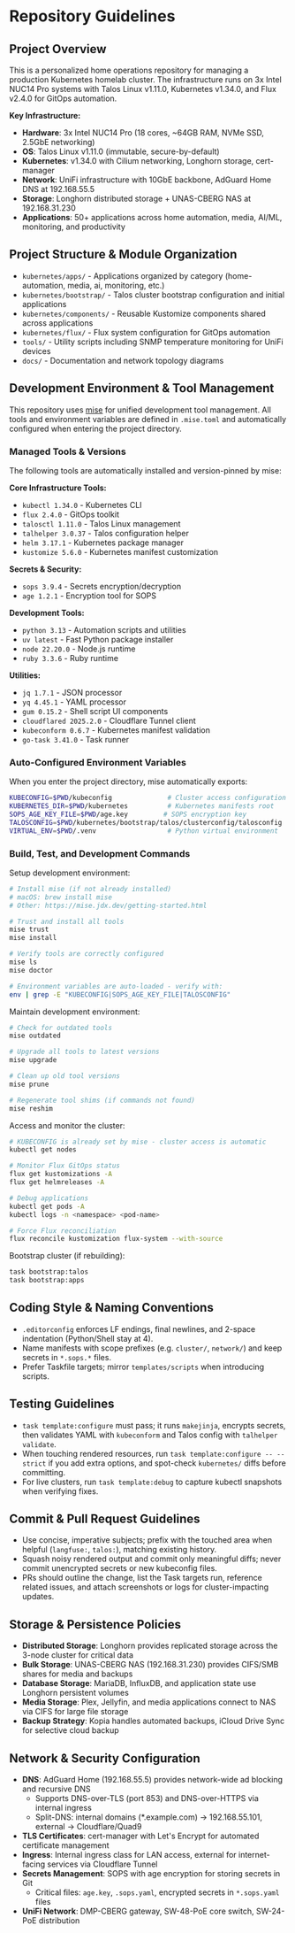# Repository Guidelines

## Project Overview
This is a personalized home operations repository for managing a production Kubernetes homelab cluster. The infrastructure runs on 3x Intel NUC14 Pro systems with Talos Linux v1.11.0, Kubernetes v1.34.0, and Flux v2.4.0 for GitOps automation.

**Key Infrastructure:**
- **Hardware**: 3x Intel NUC14 Pro (18 cores, ~64GB RAM, NVMe SSD, 2.5GbE networking)
- **OS**: Talos Linux v1.11.0 (immutable, secure-by-default)
- **Kubernetes**: v1.34.0 with Cilium networking, Longhorn storage, cert-manager
- **Network**: UniFi infrastructure with 10GbE backbone, AdGuard Home DNS at 192.168.55.5
- **Storage**: Longhorn distributed storage + UNAS-CBERG NAS at 192.168.31.230
- **Applications**: 50+ applications across home automation, media, AI/ML, monitoring, and productivity

## Project Structure & Module Organization
- `kubernetes/apps/` - Applications organized by category (home-automation, media, ai, monitoring, etc.)
- `kubernetes/bootstrap/` - Talos cluster bootstrap configuration and initial applications
- `kubernetes/components/` - Reusable Kustomize components shared across applications
- `kubernetes/flux/` - Flux system configuration for GitOps automation
- `tools/` - Utility scripts including SNMP temperature monitoring for UniFi devices
- `docs/` - Documentation and network topology diagrams

## Development Environment & Tool Management

This repository uses [mise](https://mise.jdx.dev/) for unified development tool management. All tools and environment variables are defined in `.mise.toml` and automatically configured when entering the project directory.

### Managed Tools & Versions
The following tools are automatically installed and version-pinned by mise:

**Core Infrastructure Tools:**
- `kubectl 1.34.0` - Kubernetes CLI
- `flux 2.4.0` - GitOps toolkit
- `talosctl 1.11.0` - Talos Linux management
- `talhelper 3.0.37` - Talos configuration helper
- `helm 3.17.1` - Kubernetes package manager
- `kustomize 5.6.0` - Kubernetes manifest customization

**Secrets & Security:**
- `sops 3.9.4` - Secrets encryption/decryption
- `age 1.2.1` - Encryption tool for SOPS

**Development Tools:**
- `python 3.13` - Automation scripts and utilities
- `uv latest` - Fast Python package installer
- `node 22.20.0` - Node.js runtime
- `ruby 3.3.6` - Ruby runtime

**Utilities:**
- `jq 1.7.1` - JSON processor
- `yq 4.45.1` - YAML processor
- `gum 0.15.2` - Shell script UI components
- `cloudflared 2025.2.0` - Cloudflare Tunnel client
- `kubeconform 0.6.7` - Kubernetes manifest validation
- `go-task 3.41.0` - Task runner

### Auto-Configured Environment Variables
When you enter the project directory, mise automatically exports:
```sh
KUBECONFIG=$PWD/kubeconfig              # Cluster access configuration
KUBERNETES_DIR=$PWD/kubernetes          # Kubernetes manifests root
SOPS_AGE_KEY_FILE=$PWD/age.key         # SOPS encryption key
TALOSCONFIG=$PWD/kubernetes/bootstrap/talos/clusterconfig/talosconfig
VIRTUAL_ENV=$PWD/.venv                  # Python virtual environment
```

### Build, Test, and Development Commands

Setup development environment:
```sh
# Install mise (if not already installed)
# macOS: brew install mise
# Other: https://mise.jdx.dev/getting-started.html

# Trust and install all tools
mise trust
mise install

# Verify tools are correctly configured
mise ls
mise doctor

# Environment variables are auto-loaded - verify with:
env | grep -E "KUBECONFIG|SOPS_AGE_KEY_FILE|TALOSCONFIG"
```

Maintain development environment:
```sh
# Check for outdated tools
mise outdated

# Upgrade all tools to latest versions
mise upgrade

# Clean up old tool versions
mise prune

# Regenerate tool shims (if commands not found)
mise reshim
```

Access and monitor the cluster:
```sh
# KUBECONFIG is already set by mise - cluster access is automatic
kubectl get nodes

# Monitor Flux GitOps status
flux get kustomizations -A
flux get helmreleases -A

# Debug applications
kubectl get pods -A
kubectl logs -n <namespace> <pod-name>

# Force Flux reconciliation
flux reconcile kustomization flux-system --with-source
```

Bootstrap cluster (if rebuilding):
```sh
task bootstrap:talos
task bootstrap:apps
```

## Coding Style & Naming Conventions
- `.editorconfig` enforces LF endings, final newlines, and 2-space indentation (Python/Shell stay at 4).
- Name manifests with scope prefixes (e.g. `cluster/`, `network/`) and keep secrets in `*.sops.*` files.
- Prefer Taskfile targets; mirror `templates/scripts` when introducing scripts.

## Testing Guidelines
- `task template:configure` must pass; it runs `makejinja`, encrypts secrets, then validates YAML with `kubeconform` and Talos config with `talhelper validate`.
- When touching rendered resources, run `task template:configure -- --strict` if you add extra options, and spot-check `kubernetes/` diffs before committing.
- For live clusters, run `task template:debug` to capture kubectl snapshots when verifying fixes.

## Commit & Pull Request Guidelines
- Use concise, imperative subjects; prefix with the touched area when helpful (`langfuse:`, `talos:`), matching existing history.
- Squash noisy rendered output and commit only meaningful diffs; never commit unencrypted secrets or new kubeconfig files.
- PRs should outline the change, list the Task targets run, reference related issues, and attach screenshots or logs for cluster-impacting updates.

## Storage & Persistence Policies
- **Distributed Storage**: Longhorn provides replicated storage across the 3-node cluster for critical data
- **Bulk Storage**: UNAS-CBERG NAS (192.168.31.230) provides CIFS/SMB shares for media and backups
- **Database Storage**: MariaDB, InfluxDB, and application state use Longhorn persistent volumes
- **Media Storage**: Plex, Jellyfin, and media applications connect to NAS via CIFS for large file storage
- **Backup Strategy**: Kopia handles automated backups, iCloud Drive Sync for selective cloud backup

## Network & Security Configuration
- **DNS**: AdGuard Home (192.168.55.5) provides network-wide ad blocking and recursive DNS
  - Supports DNS-over-TLS (port 853) and DNS-over-HTTPS via internal ingress
  - Split-DNS: internal domains (*.example.com) → 192.168.55.101, external → Cloudflare/Quad9
- **TLS Certificates**: cert-manager with Let's Encrypt for automated certificate management
- **Ingress**: Internal ingress class for LAN access, external for internet-facing services via Cloudflare Tunnel
- **Secrets Management**: SOPS with age encryption for storing secrets in Git
  - Critical files: `age.key`, `.sops.yaml`, encrypted secrets in `*.sops.yaml` files
- **UniFi Network**: DMP-CBERG gateway, SW-48-PoE core switch, SW-24-PoE distribution
